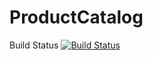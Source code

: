 # ProductCatalog
Build Status
[![Build Status](https://circleci.com/gh/emiliamzz/ProductCatalog.png?branch=master)](https://circleci.com/gh/emiliamzz/ProductCatalog)

